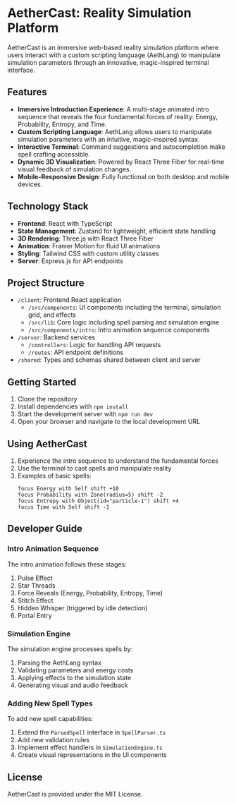 # AetherCast: Reality Simulation Platform

AetherCast is an immersive web-based reality simulation platform where users interact with a custom scripting language (AethLang) to manipulate simulation parameters through an innovative, magic-inspired terminal interface.

## Features

- **Immersive Introduction Experience**: A multi-stage animated intro sequence that reveals the four fundamental forces of reality: Energy, Probability, Entropy, and Time.
- **Custom Scripting Language**: AethLang allows users to manipulate simulation parameters with an intuitive, magic-inspired syntax.
- **Interactive Terminal**: Command suggestions and autocompletion make spell crafting accessible.
- **Dynamic 3D Visualization**: Powered by React Three Fiber for real-time visual feedback of simulation changes.
- **Mobile-Responsive Design**: Fully functional on both desktop and mobile devices.

## Technology Stack

- **Frontend**: React with TypeScript
- **State Management**: Zustand for lightweight, efficient state handling
- **3D Rendering**: Three.js with React Three Fiber
- **Animation**: Framer Motion for fluid UI animations
- **Styling**: Tailwind CSS with custom utility classes
- **Server**: Express.js for API endpoints

## Project Structure

- `/client`: Frontend React application
  - `/src/components`: UI components including the terminal, simulation grid, and effects
  - `/src/lib`: Core logic including spell parsing and simulation engine
  - `/src/components/intro`: Intro animation sequence components
- `/server`: Backend services
  - `/controllers`: Logic for handling API requests
  - `/routes`: API endpoint definitions
- `/shared`: Types and schemas shared between client and server

## Getting Started

1. Clone the repository
2. Install dependencies with `npm install`
3. Start the development server with `npm run dev`
4. Open your browser and navigate to the local development URL

## Using AetherCast

1. Experience the intro sequence to understand the fundamental forces
2. Use the terminal to cast spells and manipulate reality
3. Examples of basic spells:
   ```
   focus Energy with Self shift +10
   focus Probability with Zone(radius=5) shift -2
   focus Entropy with Object(id="particle-1") shift +4
   focus Time with Self shift -1
   ```

## Developer Guide

### Intro Animation Sequence

The intro animation follows these stages:
1. Pulse Effect
2. Star Threads
3. Force Reveals (Energy, Probability, Entropy, Time)
4. Stitch Effect
5. Hidden Whisper (triggered by idle detection)
6. Portal Entry

### Simulation Engine

The simulation engine processes spells by:
1. Parsing the AethLang syntax
2. Validating parameters and energy costs
3. Applying effects to the simulation state
4. Generating visual and audio feedback

### Adding New Spell Types

To add new spell capabilities:
1. Extend the `ParsedSpell` interface in `SpellParser.ts`
2. Add new validation rules
3. Implement effect handlers in `SimulationEngine.ts`
4. Create visual representations in the UI components

## License

AetherCast is provided under the MIT License.